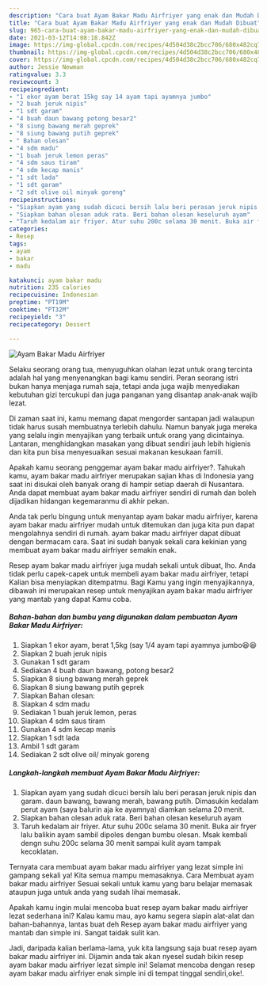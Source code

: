 ```yaml
---
description: "Cara buat Ayam Bakar Madu Airfriyer yang enak dan Mudah Dibuat"
title: "Cara buat Ayam Bakar Madu Airfriyer yang enak dan Mudah Dibuat"
slug: 965-cara-buat-ayam-bakar-madu-airfriyer-yang-enak-dan-mudah-dibuat
date: 2021-03-12T14:08:18.842Z
image: https://img-global.cpcdn.com/recipes/4d504d38c2bcc706/680x482cq70/ayam-bakar-madu-airfriyer-foto-resep-utama.jpg
thumbnail: https://img-global.cpcdn.com/recipes/4d504d38c2bcc706/680x482cq70/ayam-bakar-madu-airfriyer-foto-resep-utama.jpg
cover: https://img-global.cpcdn.com/recipes/4d504d38c2bcc706/680x482cq70/ayam-bakar-madu-airfriyer-foto-resep-utama.jpg
author: Jessie Newman
ratingvalue: 3.3
reviewcount: 3
recipeingredient:
- "1 ekor ayam berat 15kg say 14 ayam tapi ayamnya jumbo"
- "2 buah jeruk nipis"
- "1 sdt garam"
- "4 buah daun bawang potong besar2"
- "8 siung bawang merah geprek"
- "8 siung bawang putih geprek"
- " Bahan olesan"
- "4 sdm madu"
- "1 buah jeruk lemon peras"
- "4 sdm saus tiram"
- "4 sdm kecap manis"
- "1 sdt lada"
- "1 sdt garam"
- "2 sdt olive oil minyak goreng"
recipeinstructions:
- "Siapkan ayam yang sudah dicuci bersih lalu beri perasan jeruk nipis dan garam. daun bawang, bawang merah, bawang putih. Dimasukin kedalam perut ayam (saya balurin aja ke ayamnya) diamkan selama 20 menit."
- "Siapkan bahan olesan aduk rata. Beri bahan olesan keseluruh ayam"
- "Taruh kedalam air friyer. Atur suhu 200c selama 30 menit. Buka air fryer lalu balikin ayam sambil dipoles dengan bumbu olesan. Msak kembali dengn suhu 200c selama 30 menit sampai kulit ayam tampak kecoklatan."
categories:
- Resep
tags:
- ayam
- bakar
- madu

katakunci: ayam bakar madu 
nutrition: 235 calories
recipecuisine: Indonesian
preptime: "PT19M"
cooktime: "PT32M"
recipeyield: "3"
recipecategory: Dessert

---
```



![Ayam Bakar Madu Airfriyer](https://img-global.cpcdn.com/recipes/4d504d38c2bcc706/680x482cq70/ayam-bakar-madu-airfriyer-foto-resep-utama.jpg)

Selaku seorang orang tua, menyuguhkan olahan lezat untuk orang tercinta adalah hal yang menyenangkan bagi kamu sendiri. Peran seorang istri bukan hanya menjaga rumah saja, tetapi anda juga wajib menyediakan kebutuhan gizi tercukupi dan juga panganan yang disantap anak-anak wajib lezat.

Di zaman  saat ini, kamu memang dapat mengorder santapan jadi walaupun tidak harus susah membuatnya terlebih dahulu. Namun banyak juga mereka yang selalu ingin menyajikan yang terbaik untuk orang yang dicintainya. Lantaran, menghidangkan masakan yang dibuat sendiri jauh lebih higienis dan kita pun bisa menyesuaikan sesuai makanan kesukaan famili. 



Apakah kamu seorang penggemar ayam bakar madu airfriyer?. Tahukah kamu, ayam bakar madu airfriyer merupakan sajian khas di Indonesia yang saat ini disukai oleh banyak orang di hampir setiap daerah di Nusantara. Anda dapat membuat ayam bakar madu airfriyer sendiri di rumah dan boleh dijadikan hidangan kegemaranmu di akhir pekan.

Anda tak perlu bingung untuk menyantap ayam bakar madu airfriyer, karena ayam bakar madu airfriyer mudah untuk ditemukan dan juga kita pun dapat mengolahnya sendiri di rumah. ayam bakar madu airfriyer dapat dibuat dengan bermacam cara. Saat ini sudah banyak sekali cara kekinian yang membuat ayam bakar madu airfriyer semakin enak.

Resep ayam bakar madu airfriyer juga mudah sekali untuk dibuat, lho. Anda tidak perlu capek-capek untuk membeli ayam bakar madu airfriyer, tetapi Kalian bisa menyiapkan ditempatmu. Bagi Kamu yang ingin menyajikannya, dibawah ini merupakan resep untuk menyajikan ayam bakar madu airfriyer yang mantab yang dapat Kamu coba.

<!--inarticleads1-->

##### Bahan-bahan dan bumbu yang digunakan dalam pembuatan Ayam Bakar Madu Airfriyer:

1. Siapkan 1 ekor ayam, berat 1,5kg (say 1/4 ayam tapi ayamnya jumbo😆😆
1. Siapkan 2 buah jeruk nipis
1. Gunakan 1 sdt garam
1. Sediakan 4 buah daun bawang, potong besar2
1. Siapkan 8 siung bawang merah geprek
1. Siapkan 8 siung bawang putih geprek
1. Siapkan  Bahan olesan:
1. Siapkan 4 sdm madu
1. Sediakan 1 buah jeruk lemon, peras
1. Siapkan 4 sdm saus tiram
1. Gunakan 4 sdm kecap manis
1. Siapkan 1 sdt lada
1. Ambil 1 sdt garam
1. Sediakan 2 sdt olive oil/ minyak goreng




<!--inarticleads2-->

##### Langkah-langkah membuat Ayam Bakar Madu Airfriyer:

1. Siapkan ayam yang sudah dicuci bersih lalu beri perasan jeruk nipis dan garam. daun bawang, bawang merah, bawang putih. Dimasukin kedalam perut ayam (saya balurin aja ke ayamnya) diamkan selama 20 menit.
1. Siapkan bahan olesan aduk rata. Beri bahan olesan keseluruh ayam
1. Taruh kedalam air friyer. Atur suhu 200c selama 30 menit. Buka air fryer lalu balikin ayam sambil dipoles dengan bumbu olesan. Msak kembali dengn suhu 200c selama 30 menit sampai kulit ayam tampak kecoklatan.




Ternyata cara membuat ayam bakar madu airfriyer yang lezat simple ini gampang sekali ya! Kita semua mampu memasaknya. Cara Membuat ayam bakar madu airfriyer Sesuai sekali untuk kamu yang baru belajar memasak ataupun juga untuk anda yang sudah lihai memasak.

Apakah kamu ingin mulai mencoba buat resep ayam bakar madu airfriyer lezat sederhana ini? Kalau kamu mau, ayo kamu segera siapin alat-alat dan bahan-bahannya, lantas buat deh Resep ayam bakar madu airfriyer yang mantab dan simple ini. Sangat taidak sulit kan. 

Jadi, daripada kalian berlama-lama, yuk kita langsung saja buat resep ayam bakar madu airfriyer ini. Dijamin anda tak akan nyesel sudah bikin resep ayam bakar madu airfriyer lezat simple ini! Selamat mencoba dengan resep ayam bakar madu airfriyer enak simple ini di tempat tinggal sendiri,oke!.

